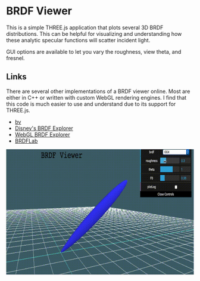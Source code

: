 
BRDF Viewer
===========

This is a simple THREE.js application that plots several 3D BRDF distributions. This can be helpful for visualizing and understanding how these analytic specular functions will scatter incident light.

GUI options are available to let you vary the roughness, view theta, and fresnel.

Links
-----

There are several other implementations of a BRDF viewer online. Most are either in C++ or written with custom WebGL rendering engines. I find that this code is much easier to use and understand due to its support for THREE.js.

* [bv](http://www.graphics.stanford.edu/~smr/brdf/bv/)
* [Disney's BRDF Explorer](https://www.disneyanimation.com/technology/brdf.html)
* [WebGL BRDF Explorer](https://depot.floored.com/brdf_explorer)
* [BRDFLab](http://brdflab.sourceforge.net/)

![alt text](viewer.gif)
